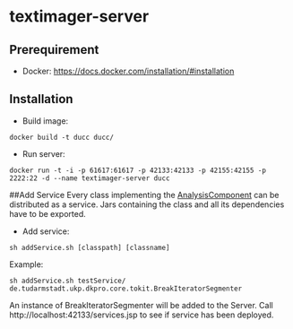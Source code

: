 # textimager-server

## Prerequirement
* Docker: https://docs.docker.com/installation/#installation

## Installation
* Build image:
```shell
docker build -t ducc ducc/
```
* Run server:
```shell
docker run -t -i -p 61617:61617 -p 42133:42133 -p 42155:42155 -p 2222:22 -d --name textimager-server ducc
```
##Add Service
Every class implementing the [AnalysisComponent](https://uima.apache.org/d/uimaj-2.7.0/apidocs/org/apache/uima/analysis_component/AnalysisComponent.html) can be distributed as a service.
Jars containing the class and all its dependencies have to be exported.
* Add service:
```shell
sh addService.sh [classpath] [classname]
```
Example:
```shell
sh addService.sh testService/ de.tudarmstadt.ukp.dkpro.core.tokit.BreakIteratorSegmenter
```

An instance of BreakIteratorSegmenter will be added to the Server.
Call http://localhost:42133/services.jsp to see if service has been deployed.
